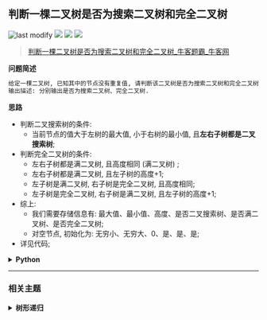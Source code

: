 ## 判断一棵二叉树是否为搜索二叉树和完全二叉树
<!--START_SECTION:badge-->
![last modify](https://img.shields.io/static/v1?label=last%20modify&message=2025-07-08%2016%3A53%3A13&label_color=gray&color=thistle&style=flat-square)
[![](https://img.shields.io/static/v1?label=&message=%E4%B8%AD%E7%AD%89&label_color=gray&color=yellow&style=flat-square)](../../../README.md#中等)
[![](https://img.shields.io/static/v1?label=&message=%E7%89%9B%E5%AE%A2&label_color=gray&color=green&style=flat-square)](../../../README.md#牛客)
[![](https://img.shields.io/static/v1?label=&message=%E6%A0%91%E5%BD%A2%E9%80%92%E5%BD%92&label_color=gray&color=blue&style=flat-square)](../../../README.md#树形递归)
<!--END_SECTION:badge-->
<!--info
tags: [TreeDP]
source: 牛客
level: 中等
number: '0060'
name: 判断一棵二叉树是否为搜索二叉树和完全二叉树
companies: []
-->

> [判断一棵二叉树是否为搜索二叉树和完全二叉树_牛客题霸_牛客网](https://www.nowcoder.com/practice/f31fc6d3caf24e7f8b4deb5cd9b5fa97)

<summary><b>问题简述</b></summary>

```txt
给定一棵二叉树, 已知其中的节点没有重复值, 请判断该二叉树是否为搜索二叉树和完全二叉树.
输出描述: 分别输出是否为搜索二叉树、完全二叉树.
```

<!--
<details><summary><b>详细描述</b></summary>

```txt
```

</details>
-->


<!-- <div align="center"><img src="../../../_assets/xxx.png" height="300" /></div> -->

<summary><b>思路</b></summary>

- 判断二叉搜索树的条件:
    - 当前节点的值大于左树的最大值, 小于右树的最小值, 且**左右子树都是二叉搜索树**;
- 判断完全二叉树的条件:
    - 左右子树都是满二叉树, 且高度相同 (满二叉树) ;
    - 左右子树都是满二叉树, 且左子树的高度+1;
    - 左子树是满二叉树, 右子树是完全二叉树, 且高度相同;
    - 左子树是完全二叉树, 右子树是满二叉树, 且左子树的高度+1;
- 综上:
    - 我们需要存储信息有: 最大值、最小值、高度、是否二叉搜索树、是否满二叉树、是否完全二叉树;
    - 对空节点, 初始化为: 无穷小、无穷大、0、是、是、是;
- 详见代码;

<details><summary><b>Python</b></summary>

```python
class Solution:
    def judgeIt(self , root: TreeNode) -> List[bool]:

        from dataclasses import dataclass

        @dataclass
        class Info:
            mx: int  # 整棵树的最大值
            mi: int  # 整棵树的最小值
            height: int    # 树的高度
            is_bst: bool   # 是否搜索二叉树
            is_full: bool  # 是否满二叉树
            is_cbt: bool   # 是否完全二叉树

        def dfs(x):
            if not x: return Info(float('-inf'), float('inf'), 0, True, True, True)

            l, r = dfs(x.left), dfs(x.right)
            # 使用左右子树的信息得到当前节点的信息
            mx = max(x.val, r.mx)
            mi = min(x.val, l.mi)
            height = max(l.height, r.height) + 1
            is_bst = l.is_bst and r.is_bst and l.mx < x.val < r.mi
            is_full = l.is_full and r.is_full and l.height == r.height
            is_cbt = is_full or \
                l.is_full and r.is_full and l.height - 1 == r.height or \
                l.is_full and r.is_cbt and l.height == r.height or \
                l.is_cbt and r.is_full and l.height - 1 == r.height

            return Info(mx, mi, height, is_bst, is_full, is_cbt)

        info = dfs(root)
        return info.is_bst, info.is_cbt
```

</details>


<!--START_SECTION:relate-->
---

### 相关主题

<details><summary><b>树形递归</b></summary>

> [[中等, LeetCode] 打家劫舍III](../06/LeetCode_0337_中等_打家劫舍III.md)  
> [[中等, LeetCode] 路径总和III](../06/LeetCode_0437_中等_路径总和III.md)  
  > 
> [[困难, LeetCode] 二叉树中的最大路径和](../02/LeetCode_0124_困难_二叉树中的最大路径和.md)  
  > 
> [[简单, LeetCode] 平衡二叉树 🔥](../09/LeetCode_0110_简单_平衡二叉树.md)  
> [[简单, 剑指Offer] 二叉树的最近公共祖先](../01/剑指Offer_6802_简单_二叉树的最近公共祖先.md)  
  > 

</details>
<!--END_SECTION:relate-->